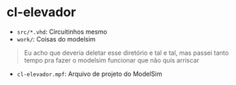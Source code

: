 # cl-elevador

- `src/*.vhd`: Circuitinhos mesmo
- `work/`: Coisas do modelsim
> Eu acho que deveria deletar esse diretório e tal e tal, mas passei tanto tempo pra fazer o modelsim funcionar que não quis arriscar
- `cl-elevador.mpf`: Arquivo de projeto do ModelSim
